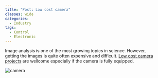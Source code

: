 ```yaml
---
title: "Post: Low cost camera"
classes: wide
categories:
  - Industry
tags:
  - Control
  - Electronic
---
```


Image analysis is one of the most growing topics in science. However, getting the images is quite often expensive and difficult. [Low cost camera projects](https://lemariva.com/blog/2021/12/raspberry-pi-powerful-usd25-camera-high-resolution-and-autofocus) are wellcome especially if the camera is fully equipped.

![camera](https://lemariva.com/storage/temp/public/2b1/e2c/e08/61cc7e6c8c357941807787__377.jpg)
